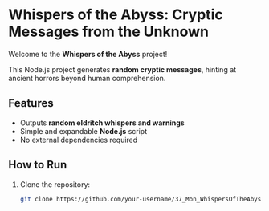 # Whispers of the Abyss: Cryptic Messages from the Unknown

Welcome to the **Whispers of the Abyss** project!

This Node.js project generates **random cryptic messages**, hinting at ancient horrors beyond human comprehension.

## Features
- Outputs **random eldritch whispers and warnings**
- Simple and expandable **Node.js** script
- No external dependencies required

## How to Run

1. Clone the repository:
   ```bash
   git clone https://github.com/your-username/37_Mon_WhispersOfTheAbyss.git
